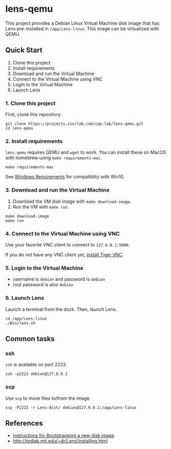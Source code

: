 # lens-qemu

This project provides a Debian Linux Virtual Machine disk image that has Lens pre-installed in `/app/Lens-linux`.
This image can be virtualized with QEMU.

## Quick Start

1. Clone this project
2. Install requirements
3. Download and run the Virtual Machine
4. Connect to the Virtual Machine using VNC
5. Login to the Virtual Machine
6. Launch Lens

### 1. Clone this project

First, clone this repository.

```
git clone https://projects.sisrlab.com/cap-lab/lens-qemu.git
cd lens-qemu
```

### 2. Install requirements

`lens-qemu` requires QEMU and `wget` to work.
You can install these on MacOS with homebrew using `make requirements-mac`.

```
make requirements-mac
```

See [Windows Requirements](docs/Windows.md) for compatiblity with Win10.

### 3. Download and run the Virtual Machine

1. Download the VM disk image with `make download-image`.
2. Run the VM with `make run`.

```
make download-image
make run
```

### 4. Connect to the Virtual Machine using VNC

Use your favorite VNC client to connect to `127.0.0.1:5900`.

If you do not have any VNC client yet, [install Tiger VNC](docs/VNC.md).

### 5. Login to the Virtual Machine

- username is `debian` and password is `debian`
- root password is also `debian`

### 6. Launch Lens

Launch a terminal from the dock.
Then, launch Lens.

```
cd /app/Lens-linux
./Bin/lens.sh
```

## Common tasks

### ssh

`ssh` is available on port 2222:

```
ssh -p2222 debian@127.0.0.1
```

### scp

Use `scp` to move files to/from the image.

```
scp -P2222 -r Lens-dist/ debian@127.0.0.1:/app/Lens-linux
```

## References

- [Instructions for Bootstrapping a new disk image](docs/Bootstrap.md)
- http://tedlab.mit.edu/~dr/Lens/installing.html

